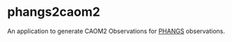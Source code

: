 # phangs2caom2
An application to generate CAOM2 Observations for [PHANGS](https://public.nrao.edu/news/2019-alma-phangs/) observations.
